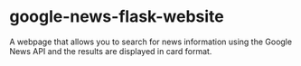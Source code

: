 # google-news-flask-website

A webpage that allows you to search for news information using the Google News API and the results are displayed in card format.
